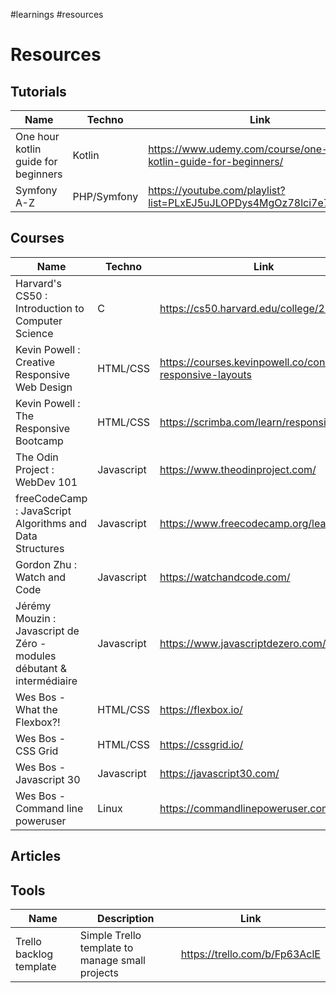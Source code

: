 #learnings #resources
# Resources
## Tutorials

| Name                                | Techno | Link                                                              | Document   |
| ----------------------------------- | ------ | ----------------------------------------------------------------- | ---------- |
| One hour kotlin guide for beginners | Kotlin | https://www.udemy.com/course/one-hour-kotlin-guide-for-beginners/ | [[Basics]] |
| Symfony A-Z| PHP/Symfony        | https://youtube.com/playlist?list=PLxEJ5uJLOPDys4MgOz78lci7e7g5GoolQ| [[Symfony Cheatsheet]]           |

## Courses
| Name                                                                  | Techno     | Link                                                         |     |     |
| --------------------------------------------------------------------- | ---------- | ------------------------------------------------------------ | --- | --- |
| Harvard's CS50 : Introduction to Computer Science                     | C          | https://cs50.harvard.edu/college/2020/fall/                  |     |     |
| Kevin Powell : Creative Responsive Web Design                         | HTML/CSS   | https://courses.kevinpowell.co/conquering-responsive-layouts |     |     |
| Kevin Powell : The Responsive Bootcamp                                | HTML/CSS   | https://scrimba.com/learn/responsive                         |     |     |
| The Odin Project : WebDev 101                                         | Javascript | https://www.theodinproject.com/                              |     |     |
| freeCodeCamp : JavaScript Algorithms and Data Structures              | Javascript | https://www.freecodecamp.org/learn                           |     |     |
| Gordon Zhu : Watch and Code                                           | Javascript | https://watchandcode.com/                                    |     |     |
| Jérémy Mouzin : Javascript de Zéro - modules débutant & intermédiaire | Javascript | https://www.javascriptdezero.com/                            |     |     |
| Wes Bos - What the Flexbox?!                                          |     HTML/CSS           |   https://flexbox.io/                                                           |     |     |
| Wes Bos - CSS Grid                                                    |    HTML/CSS        |   https://cssgrid.io/                                                           |     |     |
| Wes Bos - Javascript 30                                               |      Javascript      |  https://javascript30.com/                                                            |     |     |
| Wes Bos - Command line poweruser                                                                      | Linux           |   https://commandlinepoweruser.com/                                                           |     |     |
## Articles

## Tools

| Name | Description | Link |
| ---- | ----------- | ---- |
| Trello backlog template | Simple Trello template to manage small projects| https://trello.com/b/Fp63AclE     |